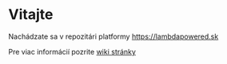 # Vitajte

Nachádzate sa v repozitári platformy https://lambdapowered.sk

Pre viac informácií pozrite [wiki stránky](https://github.com/lambdapowered/lambdapowered.sk/wiki)
